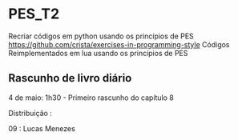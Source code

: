 # PES_T2
Recriar códigos em python usando os princípios de PES
https://github.com/crista/exercises-in-programming-style
Códigos Reimplementados em lua usando os princípios de PES


## Rascunho de livro diário
4 de maio: 1h30 - Primeiro rascunho do capítulo 8


Distribuição :

09 : Lucas Menezes
